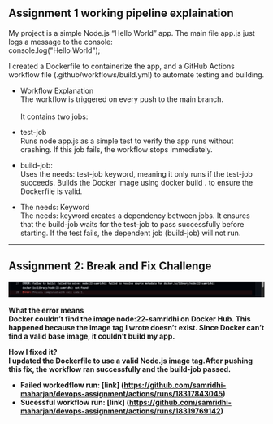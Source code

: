 ## Assignment 1 working pipeline explaination 

My project is a simple Node.js “Hello World” app. The main file app.js just logs a message to the console:<br>
console.log("Hello World");

I created a Dockerfile to containerize the app, and a GitHub Actions workflow file (.github/workflows/build.yml) to automate testing and building.

- Workflow Explanation <br>
The workflow is triggered on every push to the main branch.<br><br>
It contains two jobs:<br>

- test-job <br>
Runs node app.js as a simple test to verify the app runs without crashing.
If this job fails, the workflow stops immediately.

- build-job: <br>
Uses the needs: test-job keyword, meaning it only runs if the test-job succeeds.
Builds the Docker image using docker build . to ensure the Dockerfile is valid.

- The needs: Keyword<br>
The needs: keyword creates a dependency between jobs.
It ensures that the build-job waits for the test-job to pass successfully before starting.
If the test fails, the dependent job (build-job) will not run.


---

## Assignment 2: Break and Fix Challenge
<img src="/images/error.png">

<b>What the error means <br>
Docker couldn’t find the image node:22-samridhi on Docker Hub. This happened because the image tag I wrote doesn’t exist. Since Docker can’t find a valid base image, it couldn’t build my app.

<b>How I fixed it?<br>
I updated the Dockerfile to use a valid Node.js image tag.After pushing this fix, the workflow ran successfully and the build-job passed.
<br>

- **Failed workedflow run**: [link] (https://github.com/samridhi-maharjan/devops-assignment/actions/runs/18317843045)
- **Sucessful workflow run**: [link] (https://github.com/samridhi-maharjan/devops-assignment/actions/runs/18319769142)
